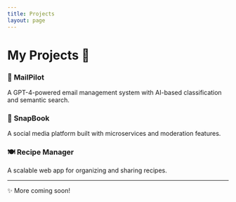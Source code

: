 ```yaml
---
title: Projects
layout: page
---
```


# My Projects 🚀

### 📧 **MailPilot**
A GPT-4-powered email management system with AI-based classification and semantic search.

### 📱 **SnapBook**
A social media platform built with microservices and moderation features.

### 🍽 **Recipe Manager**
A scalable web app for organizing and sharing recipes.

---
✨ More coming soon!
